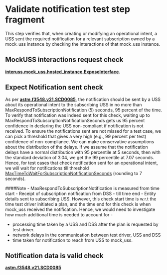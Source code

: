 # Validate notification test step fragment

This step verifies that, when creating or modifying an operational intent, a USS sent the required notification for a relevant subscription owned by a mock_uss instance by checking the interactions of that mock_uss instance.

## MockUSS interactions request check
**[interuss.mock_uss.hosted_instance.ExposeInterface](../../../../../requirements/interuss/mock_uss/hosted_instance.md)**.

## Expect Notification sent check
As per **[astm.f3548.v21.SCD0085](../../../../../requirements/astm/f3548/v21.md)**, the notification should be sent by a
USS about its operational intent to the subscribing USS in no more than MaxRespondToSubscriptionNotification (5) seconds,
95 percent of the time.
To verify that notification was indeed sent for this check, waiting up to MaxRespondToSubscriptionNotificationSeconds gets us
95 percent confidence in declaring the USS non-compliant if notification is not received.
To ensure the notifications sent are not missed for a test case, we can pick a threshold that gives
a very high (e.g., 99 percent per test) confidence of non-compliance. We can make conservative assumptions
about the distribution of the delays. If we assume that the notification delays have a normal distribution
with 95 percentile at 5 seconds, then with the standard deviation of 3.04, we get the 99 percentile at 7.07 seconds.
Hence, for test cases that check notification sent for an operational intent, we will wait for notifications till threshold
[MaxTimeToWaitForSubscriptionNotificationSeconds](./constants.py)  (rounding to 7 seconds).

####Note -
MaxRespondToSubscriptionNotification is measured from time start - Receipt of subscription notification
from DSS - till time end - Entity details sent to subscribing USS.
However, this check start time is w.r.t the time test driver initiated a plan, and the time end for this check is when
mock_uss received the notification.
Hence, we would need to investigate how much additional time is needed to account for -
- processing time taken by a USS and DSS after the plan is requested by test driver.
- network delays in the communication between test driver, USS and DSS
- time taken for notification to reach from USS to mock_uss.


## Notification data is valid check
**[astm.f3548.v21.SCD0085](../../../../../requirements/astm/f3548/v21.md)**
